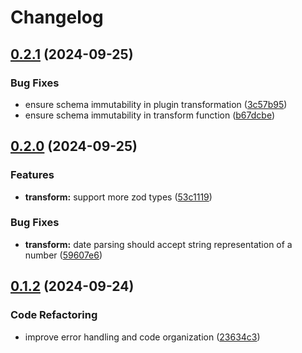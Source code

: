# Changelog

## [0.2.1](https://github.com/jsnimda/fastify-zod-query-coercion/compare/v0.2.0...v0.2.1) (2024-09-25)


### Bug Fixes

* ensure schema immutability in plugin transformation ([3c57b95](https://github.com/jsnimda/fastify-zod-query-coercion/commit/3c57b95925519d359d8d8ae06d7465d40c4f99ce))
* ensure schema immutability in transform function ([b67dcbe](https://github.com/jsnimda/fastify-zod-query-coercion/commit/b67dcbede5c3ad542971279c3e5a8229928b8585))

## [0.2.0](https://github.com/jsnimda/fastify-zod-query-coercion/compare/v0.1.2...v0.2.0) (2024-09-25)


### Features

* **transform:** support more zod types ([53c1119](https://github.com/jsnimda/fastify-zod-query-coercion/commit/53c11198af17e835b1e7d5218afcbe0e97fbe344))


### Bug Fixes

* **transform:** date parsing should accept string representation of a number ([59607e6](https://github.com/jsnimda/fastify-zod-query-coercion/commit/59607e602069dc198aecc7c30c0c9360e508cefb))

## [0.1.2](https://github.com/jsnimda/fastify-zod-query-coercion/compare/v0.1.1...v0.1.2) (2024-09-24)


### Code Refactoring

* improve error handling and code organization ([23634c3](https://github.com/jsnimda/fastify-zod-query-coercion/commit/23634c3ca92205d813aff66d94c3b4eeb4d77fcf))
